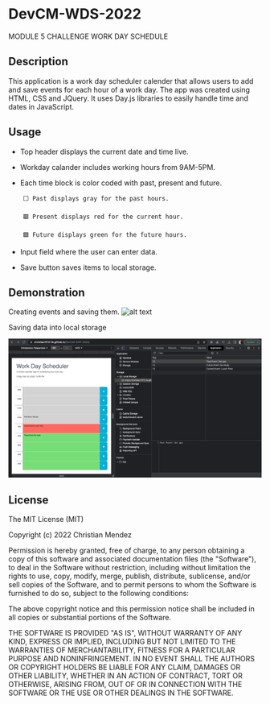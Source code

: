 # DevCM-WDS-2022
MODULE 5 CHALLENGE WORK DAY SCHEDULE


## Description

This application is a work day scheduler calender that allows users to add and save events for each hour of a work day. The app was created using HTML, CSS and JQuery. It uses Day.js libraries to easily handle time and dates in JavaScript. 

## Usage

* Top header displays the current date and time live.

* Workday calander includes working hours from 9AM-5PM.

* Each time block is color coded with past, present and future.
```
    ⬜️ Past displays gray for the past hours.

    🟥 Present displays red for the current hour.

    🟩 Future displays green for the future hours.
```
 
* Input field where the user can enter data.

* Save button saves items to local storage.


## Demonstration
Creating events and saving them.
![alt text](./Assets/Images%3AGif/schedule.GIF)

Saving data into local storage

![alt text](./Assets/Images%3AGif/localstoragesaved.jpg)


## License

The MIT License (MIT)

Copyright (c) 2022 Christian Mendez

Permission is hereby granted, free of charge, to any person obtaining a copy of this software and associated documentation files (the "Software"), to deal in the Software without restriction, including without limitation the rights to use, copy, modify, merge, publish, distribute, sublicense, and/or sell copies of the Software, and to permit persons to whom the Software is furnished to do so, subject to the following conditions:

The above copyright notice and this permission notice shall be included in all copies or substantial portions of the Software.

THE SOFTWARE IS PROVIDED "AS IS", WITHOUT WARRANTY OF ANY KIND, EXPRESS OR IMPLIED, INCLUDING BUT NOT LIMITED TO THE WARRANTIES OF MERCHANTABILITY, FITNESS FOR A PARTICULAR PURPOSE AND NONINFRINGEMENT. IN NO EVENT SHALL THE AUTHORS OR COPYRIGHT HOLDERS BE LIABLE FOR ANY CLAIM, DAMAGES OR OTHER LIABILITY, WHETHER IN AN ACTION OF CONTRACT, TORT OR OTHERWISE, ARISING FROM, OUT OF OR IN CONNECTION WITH THE SOFTWARE OR THE USE OR OTHER DEALINGS IN THE SOFTWARE.